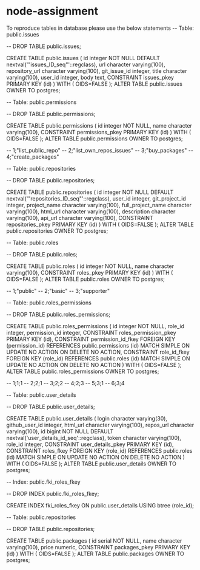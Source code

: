 # node-assignment

To reproduce tables in database please use the below statements
-- Table: public.issues

-- DROP TABLE public.issues;

CREATE TABLE public.issues
(
  id integer NOT NULL DEFAULT nextval('"issues_ID_seq"'::regclass),
  url character varying(100),
  repository_url character varying(100),
  git_issue_id integer,
  title character varying(100),
  user_id integer,
  body text,
  CONSTRAINT issues_pkey PRIMARY KEY (id)
)
WITH (
  OIDS=FALSE
);
ALTER TABLE public.issues
  OWNER TO postgres;



-- Table: public.permissions

-- DROP TABLE public.permissions;

CREATE TABLE public.permissions
(
  id integer NOT NULL,
  name character varying(100),
  CONSTRAINT permissions_pkey PRIMARY KEY (id)
)
WITH (
  OIDS=FALSE
);
ALTER TABLE public.permissions
  OWNER TO postgres;

-- 1;"list_public_repo"
-- 2;"list_own_repos_issues"
-- 3;"buy_packages"
-- 4;"create_packages"





-- Table: public.repositories

-- DROP TABLE public.repositories;

CREATE TABLE public.repositories
(
  id integer NOT NULL DEFAULT nextval('"repositories_ID_seq"'::regclass),
  user_id integer,
  git_project_id integer,
  project_name character varying(100),
  full_project_name character varying(100),
  html_url character varying(100),
  description character varying(100),
  api_url character varying(100),
  CONSTRAINT repositories_pkey PRIMARY KEY (id)
)
WITH (
  OIDS=FALSE
);
ALTER TABLE public.repositories
  OWNER TO postgres;



-- Table: public.roles

-- DROP TABLE public.roles;

CREATE TABLE public.roles
(
  id integer NOT NULL,
  name character varying(100),
  CONSTRAINT roles_pkey PRIMARY KEY (id)
)
WITH (
  OIDS=FALSE
);
ALTER TABLE public.roles
  OWNER TO postgres;

-- 1;"public"
-- 2;"basic"
-- 3;"supporter"






-- Table: public.roles_permissions

-- DROP TABLE public.roles_permissions;

CREATE TABLE public.roles_permissions
(
  id integer NOT NULL,
  role_id integer,
  permission_id integer,
  CONSTRAINT roles_permission_pkey PRIMARY KEY (id),
  CONSTRAINT permission_id_fkey FOREIGN KEY (permission_id)
      REFERENCES public.permissions (id) MATCH SIMPLE
      ON UPDATE NO ACTION ON DELETE NO ACTION,
  CONSTRAINT role_id_fkey FOREIGN KEY (role_id)
      REFERENCES public.roles (id) MATCH SIMPLE
      ON UPDATE NO ACTION ON DELETE NO ACTION
)
WITH (
  OIDS=FALSE
);
ALTER TABLE public.roles_permissions
  OWNER TO postgres;


-- 1;1;1
-- 2;2;1
-- 3;2;2
-- 4;2;3
-- 5;3;1
-- 6;3;4







-- Table: public.user_details

-- DROP TABLE public.user_details;

CREATE TABLE public.user_details
(
  login character varying(30),
  github_user_id integer,
  html_url character varying(100),
  repos_url character varying(100),
  id bigint NOT NULL DEFAULT nextval('user_details_id_seq'::regclass),
  token character varying(100),
  role_id integer,
  CONSTRAINT user_details_pkey PRIMARY KEY (id),
  CONSTRAINT roles_fkey FOREIGN KEY (role_id)
      REFERENCES public.roles (id) MATCH SIMPLE
      ON UPDATE NO ACTION ON DELETE NO ACTION
)
WITH (
  OIDS=FALSE
);
ALTER TABLE public.user_details
  OWNER TO postgres;

-- Index: public.fki_roles_fkey

-- DROP INDEX public.fki_roles_fkey;

CREATE INDEX fki_roles_fkey
  ON public.user_details
  USING btree
  (role_id);



-- Table: public.repositories

-- DROP TABLE public.repositories;

CREATE TABLE public.packages
(
  id serial NOT NULL,
  name character varying(100),
  price numeric,
  CONSTRAINT packages_pkey PRIMARY KEY (id)
)
WITH (
  OIDS=FALSE
);
ALTER TABLE public.packages
  OWNER TO postgres;
